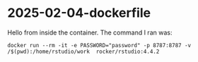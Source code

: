 # 2025-02-04-dockerfile
Hello from inside the container. The command I ran was:

`docker run --rm -it -e PASSWORD="password" -p 8787:8787 -v /$(pwd):/home/rstudio/work  rocker/rstudio:4.4.2`

